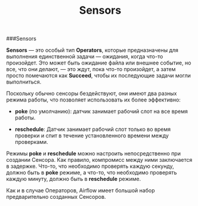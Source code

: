 <h1 align="center">Sensors</h1>

<br>

###Sensors

**Sensors** — это особый тип **Operators**, которые предназначены для выполнения единственной задачи — ожидания, когда что-то произойдет. Это может быть ожидание файла или внешнее событие, но все, что они делают, — это ждут, пока что-то произойдет, а затем просто помечаются как **Succeed**, чтобы их последующие задачи могли выполниться.

Поскольку обычно сенсоры бездействуют, они имеют два разных режима работы, что позволяет использовать их более эффективно:

- **poke** (по умолчанию): датчик занимает рабочий слот на все время работы.

- **reschedule**: Датчик занимает рабочий слот только во время проверки и спит в течение установленного времени между проверками.


Режимы **poke** и **reschedule** можно настроить непосредственно при создании Сенсора. Как правило, компромисс между ними заключается в задержке. Что-то, что необходимо проверять каждую секунду, должно быть в **poke** режиме, а что-то, что необходимо проверять каждую минуту, должно быть в **reschedule** режиме.

Как и в случае Операторов, Airflow имеет большой набор предварительно созданных Сенсоров.